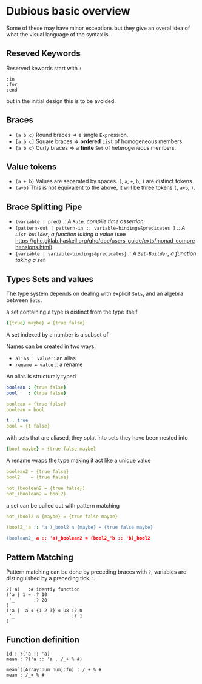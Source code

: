 # **Dubious** basic overview
Some of these may have minor exceptions but they give an overal idea of what the visual language of the syntax is.


## Reseved Keywords
Reserved kewords start with `:`
```
:in
:for
:end
```
but in the initial design this is to be avoided.

## Braces
- `(a b c)` Round braces => a single `Expr`ession.
- `[a b c]` Square braces => __ordered__ `List` of homogeneous members.
- `{a b c}` Curly braces => a __finite__ `Set` of heterogeneous members.

## Value tokens
- `(a + b)` Values are separated by spaces. `(`, `a`, `+`, `b`, `)` are distinct tokens.
- `(a+b)` This is not equivalent to the above, it will be three tokens `(`, `a+b`, `)`.

## Brace Splitting Pipe
- `(variable | pred)` _:: A `Rule`, compile time assertion._
- `[pattern-out | pattern-in :: variable-bindings&predicates ]` _:: A `List-builder`, a function taking a value_ (see https://ghc.gitlab.haskell.org/ghc/doc/users_guide/exts/monad_comprehensions.html)
- `{variable | variable-bindings&predicates}` _:: A `Set-Builder`, a function taking a set_

## Types Sets and values
The type system depends on dealing with explicit `Sets`, and an algebra between `Sets`.



a set containing a type is distinct from the type itself
```yaml
{{true} maybe} ≠ {true false}
```
A set indexed by a number is a subset of 


Names can be created in two ways, 
- `alias : value`   :: an alias
- `rename ← value` :: a rename

An alias is structuraly typed
```yaml
boolean : {true false}
bool    : {true false}

boolean = {true false}
boolean = bool

t : true
bool = {t false}
```

with sets that are aliased, they splat into sets they have been nested into
```yaml
{bool maybe} = {true false maybe}
```

A rename wraps the type making it act like a unique value
```yaml
boolean2 ← {true false}
bool2    ← {true false}

not_(boolean2 = {true false})
not_(boolean2 = bool2)
```

a set can be pulled out with pattern matching
```yaml
not_(bool2 ∩ {maybe} = {true false maybe}

(bool2_'a :: 'a )_bool2 ∩ {maybe} = {true false maybe}

(boolean2_'a :: 'a)_boolean2 = (bool2_'b :: 'b)_bool2
```

## Pattern Matching
Pattern matching can be done by preceding braces with `?`, variables are distinguished by a preceding tick `'`.
```
?('a)   :# identiy function
('a | 1 = :? 10
 '_       :? 20
)
('a | 'a ∊ {1 2 3} ∊ u8 :? 0
 '_                     :? 1
)
```

## Function definition
```
id : ?('a :: 'a)
mean : ?('a :: 'a . /_+ % #)

mean`([Array:num num]:fn) : /_+ % #
mean : /_+ % #
```







